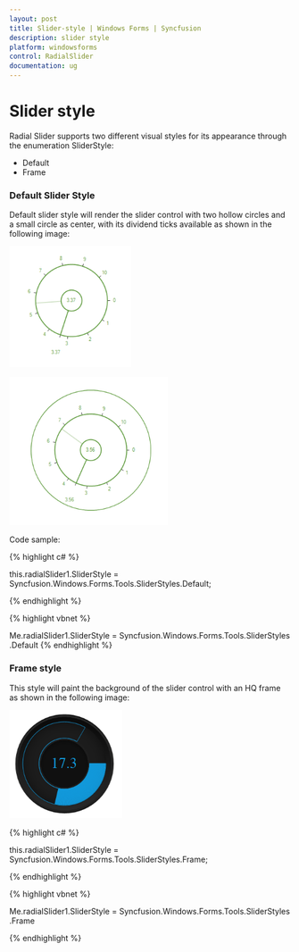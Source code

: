 ```yaml
---
layout: post
title: Slider-style | Windows Forms | Syncfusion
description: slider style
platform: windowsforms
control: RadialSlider 
documentation: ug
---
```


# Slider style

Radial Slider supports two different visual styles for its appearance through the enumeration SliderStyle: 

* Default
* Frame

### Default Slider Style

Default slider style will render the slider control with two hollow circles and a small circle as center, with its dividend ticks available as shown in the following image:

![](Slider-style_images/Slider-style_img1.png)



![](Slider-style_images/Slider-style_img2.png)



Code sample:

{% highlight c# %}

this.radialSlider1.SliderStyle = Syncfusion.Windows.Forms.Tools.SliderStyles.Default;

{% endhighlight %}



{% highlight vbnet %}

Me.radialSlider1.SliderStyle = Syncfusion.Windows.Forms.Tools.SliderStyles.Default
{% endhighlight %}


### Frame style

This style will paint the background of the slider control with an HQ frame as shown in the following image:

![](Slider-style_images/Slider-style_img3.png)



{% highlight c# %}

   this.radialSlider1.SliderStyle = Syncfusion.Windows.Forms.Tools.SliderStyles.Frame;

{% endhighlight %}





{% highlight vbnet %}

 Me.radialSlider1.SliderStyle = Syncfusion.Windows.Forms.Tools.SliderStyles.Frame

{% endhighlight %}



